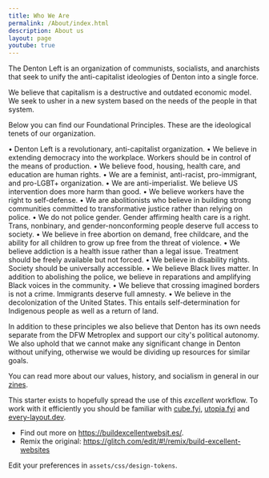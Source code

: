```yaml
---
title: Who We Are
permalink: /About/index.html
description: About us
layout: page
youtube: true
---
```


The Denton Left is an organization of communists, socialists, and anarchists that seek to unify the anti-capitalist ideologies of Denton into a single force.

We believe that capitalism is a destructive and outdated economic model. We seek to usher in a new system based on the needs of the people in that system.

Below you can find our Foundational Principles. These are the ideological tenets of our organization.

•    Denton Left is a revolutionary, anti-capitalist organization.
•    We believe in extending democracy into the workplace. Workers should be in control of the means of production.
•    We believe food, housing, health care, and education are human rights.
•    We are a feminist, anti-racist, pro-immigrant, and pro-LGBT+ organization.
•    We are anti-imperialist. We believe US intervention does more harm than good.
•    We believe workers have the right to self-defense. 
•    We are abolitionists who believe in building strong communities committed to transformative justice rather than relying on police. 
•    We do not police gender. Gender affirming health care is a right. Trans, nonbinary, and gender-nonconforming people deserve full access to society.
•    We believe in free abortion on demand, free childcare, and the ability for all children to grow up free from the threat of violence.
•    We believe addiction is a health issue rather than a legal issue. Treatment should be freely available but not forced.
•    We believe in disability rights. Society should be universally accessible.
•    We believe Black lives matter. In addition to abolishing the police, we believe in reparations and amplifying Black voices in the community. 
•    We believe that crossing imagined borders is not a crime. Immigrants deserve full amnesty.
•    We believe in the decolonization of the United States. This entails self-determination for Indigenous people as well as a return of land.

In addition to these principles we also believe that Denton has its own needs separate from the DFW Metroplex and support our city's political autonomy. We also uphold that we cannot make any significant change in Denton without unifying, otherwise we would be dividing up resources for similar goals.

You can read more about our values, history, and socialism in general in our [zines](/zines).

This starter exists to hopefully spread the use of this _excellent_ workflow. To work with it efficiently you should be familiar with [cube.fyi](https://cube.fyi/), [utopia.fyi](https://utopia.fyi/) and [every-layout.dev](https://every-layout.dev/).

- Find out more on https://buildexcellentwebsit.es/.
- Remix the original: https://glitch.com/edit/#!/remix/build-excellent-websites

Edit your preferences in `assets/css/design-tokens`.

